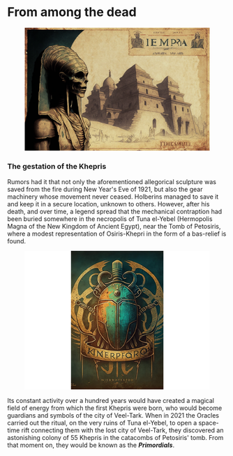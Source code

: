 # From among the dead

<figure><img src="../../.gitbook/assets/ChristianRM__NFT-Crap_Old_fashion_postcard_of_necropolis_of_tun_575731fd-0a90-4d33-b5de-0a8451bcdeb1.png" alt=""><figcaption></figcaption></figure>

### **The gestation of the Khepris**

Rumors had it that not only the aforementioned allegorical sculpture was saved from the fire during New Year's Eve of 1921, but also the gear machinery whose movement never ceased. Holberins managed to save it and keep it in a secure location, unknown to others. However, after his death, and over time, a legend spread that the mechanical contraption had been buried somewhere in the necropolis of Tuna el-Yebel (Hermopolis Magna of the New Kingdom of Ancient Egypt), near the Tomb of Petosiris, where a modest representation of Osiris-Khepri in the form of a bas-relief is found.

<figure><img src="../../.gitbook/assets/NES__NFT__Crap_Gang_neo-Victorian_Style_khepri_scarab_logotype__2e004e7c-4be2-4448-bd43-28b4eb4824d4 (1).png" alt=""><figcaption></figcaption></figure>

Its constant activity over a hundred years would have created a magical field of energy from which the first Khepris were born, who would become guardians and symbols of the city of Veel-Tark. When in 2021 the Oracles carried out the ritual, on the very ruins of Tuna el-Yebel, to open a space-time rift connecting them with the lost city of Veel-Tark, they discovered an astonishing colony of 55 Khepris in the catacombs of Petosiris' tomb. From that moment on, they would be known as the _**Primordials**_.
